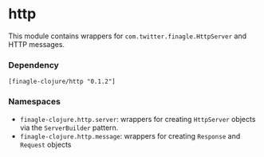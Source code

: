 # http

This module contains wrappers for `com.twitter.finagle.HttpServer` and HTTP messages.

### Dependency

    [finagle-clojure/http "0.1.2"]

### Namespaces

* `finagle-clojure.http.server`: wrappers for creating `HttpServer` objects via the `ServerBuilder` pattern.
* `finagle-clojure.http.message`: wrappers for creating `Response` and `Request` objects
